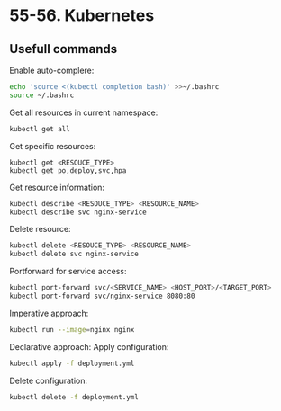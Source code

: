 # 55-56. Kubernetes

## Usefull commands 

Enable auto-complere:
```bash
echo 'source <(kubectl completion bash)' >>~/.bashrc
source ~/.bashrc
```

Get all resources in current namespace:
```bash
kubectl get all
```

Get specific resources: 
```
kubectl get <RESOUCE_TYPE>
kubectl get po,deploy,svc,hpa
```
Get resource information:
```bash
kubectl describe <RESOUCE_TYPE> <RESOURCE_NAME>
kubectl describe svc nginx-service
```
Delete resource:
```bash
kubectl delete <RESOUCE_TYPE> <RESOURCE_NAME>
kubectl delete svc nginx-service
```
Portforward for service access:
```bash
kubectl port-forward svc/<SERVICE_NAME> <HOST_PORT>/<TARGET_PORT>
kubectl port-forward svc/nginx-service 8080:80
```
Imperative approach:
```bash
kubectl run --image=nginx nginx
```
Declarative approach:
Apply configuration:
```bash
kubectl apply -f deployment.yml
```
Delete configuration:
```bash
kubectl delete -f deployment.yml
```
